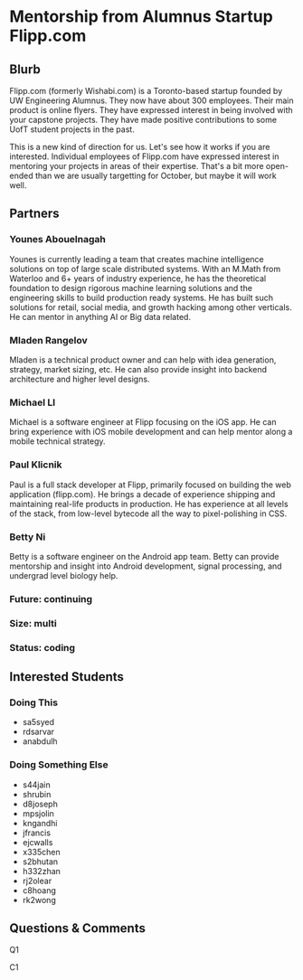 # Mentorship from Alumnus Startup Flipp.com

## Blurb

Flipp.com (formerly Wishabi.com) is a Toronto-based startup founded by
UW Engineering Alumnus. They now have about 300 employees.  Their main
product is online flyers. They have expressed interest in being
involved with your capstone projects. They have made positive
contributions to some UofT student projects in the past.

This is a new kind of direction for us. Let's see how it works if you
are interested. Individual employees of Flipp.com have expressed
interest in mentoring your projects in areas of their expertise.
That's a bit more open-ended than we are usually targetting for
October, but maybe it will work well.


## Partners

### Younes Abouelnagah
Younes is currently leading a team that creates machine intelligence solutions on top of large scale distributed systems. With an M.Math from Waterloo and 6+ years of industry experience, he has the theoretical foundation to design rigorous machine learning solutions and the engineering skills to build production ready systems. He has built such solutions for retail, social media, and growth hacking among other verticals.  He can mentor in anything AI or Big data related.

### Mladen Rangelov
Mladen is a technical product owner and can help with idea generation, strategy, market sizing, etc.  He can also provide insight into backend architecture and higher level designs.

### Michael LI
Michael is a software engineer at Flipp focusing on the iOS app.  He can bring experience with iOS mobile development and can help mentor along a mobile technical strategy.

### Paul Klicnik
Paul is a full stack developer at Flipp, primarily focused on building the web application (flipp.com).  He brings a decade of experience shipping and maintaining real-life products in production.  He has experience at all levels of the stack, from low-level bytecode all the way to pixel-polishing in CSS.

### Betty Ni
Betty is a software engineer on the Android app team.  Betty can provide mentorship and insight into Android development, signal processing, and undergrad level biology help.

### Future: continuing
### Size: multi
### Status: coding

## Interested Students
### Doing This
* sa5syed
* rdsarvar
* anabdulh
### Doing Something Else
* s44jain
* shrubin
* d8joseph
* mpsjolin
* kngandhi
* jfrancis
* ejcwalls
* x335chen
* s2bhutan
* h332zhan
* rj2olear
* c8hoang
* rk2wong

## Questions & Comments

Q1

C1
